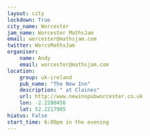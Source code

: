 ```yaml
---
layout: city                                           
lockdown: True
city_name: Worcester                                                               
jam_name: Worcester MathsJam
email: worcester@mathsjam.com
twitter: WorcsMathsJam
organiser:
    name: Andy
    email: worcester@mathsjam.com
location:
    group: uk-ireland
    pub_name: "The New Inn"
    description: " at Claines"
    url: http://www.newinnpubworcester.co.uk
    lon: -2.2280456
    lat: 52.2217985
hiatus: False
start_time: 6:00pm in the evening
---
```

